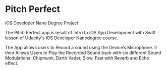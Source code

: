 # Pitch Perfect

iOS Developer Nano Degree Project

The Pitch Perfect app is result of Intro to iOS App Development with Swift lesson of Udacity's iOS Developer Nanodegree course.

The App allows users to Record a sound using the Device’s Microphone. It then Allows Users to Play the Recorded Sound back with six different Sound Modulations: Chipmunk, Darth Vader, Slow, Fast with Reverb and Echo effect.
